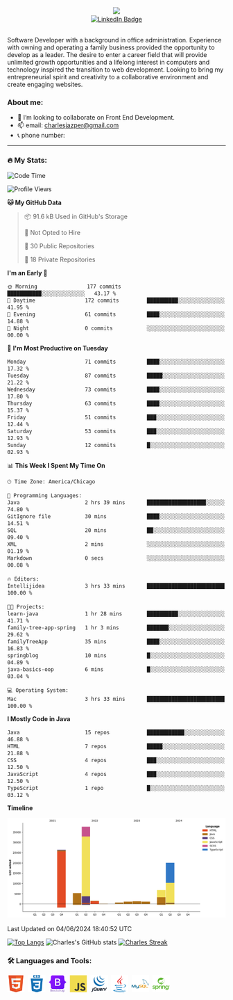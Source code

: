 <div id="header" align="center">
  <img src="https://media.giphy.com/media/O2PhyxtkFwCtUO6nen/giphy.gif" width="100"/>
</div>

<div id="badges" align="center">
  <a href="https://www.linkedin.com/in/charles-jazper/">
    <img src="https://img.shields.io/badge/LinkedIn-blue?style=for-the-badge&logo=linkedin&logoColor=white" alt="LinkedIn Badge"/>
  </a>
</div>

<div id="profile-views" align="center">
  <img src="https://komarev.com/ghpvc/?username=charlesaggasid&style=flat-square&color=blue" alt=""/>
</div>

Software Developer with a background in office administration. Experience with owning and operating a family business provided the opportunity to develop as a leader. The desire to enter a career field that will provide unlimited growth opportunities and a lifelong interest in computers and technology inspired the transition to web development. Looking to bring my entrepreneurial spirit and creativity to a collaborative environment and create engaging websites.

### About me:
- 💞️ I’m looking to collaborate on Front End Development.
- 📫 email: charlesjazper@gmail.com
- 📞 phone number: 
---
### 🔥 My Stats:
<!--START_SECTION:waka-->
![Code Time](http://img.shields.io/badge/Code%20Time-524%20hrs%2018%20mins-blue)

![Profile Views](http://img.shields.io/badge/Profile%20Views-0-blue)

**🐱 My GitHub Data** 

> 📦 91.6 kB Used in GitHub's Storage 
 > 
> 🚫 Not Opted to Hire
 > 
> 📜 30 Public Repositories 
 > 
> 🔑 18 Private Repositories 
 > 
**I'm an Early 🐤** 

```text
🌞 Morning                177 commits         ███████████░░░░░░░░░░░░░░   43.17 % 
🌆 Daytime                172 commits         ██████████░░░░░░░░░░░░░░░   41.95 % 
🌃 Evening                61 commits          ████░░░░░░░░░░░░░░░░░░░░░   14.88 % 
🌙 Night                  0 commits           ░░░░░░░░░░░░░░░░░░░░░░░░░   00.00 % 
```
📅 **I'm Most Productive on Tuesday** 

```text
Monday                   71 commits          ████░░░░░░░░░░░░░░░░░░░░░   17.32 % 
Tuesday                  87 commits          █████░░░░░░░░░░░░░░░░░░░░   21.22 % 
Wednesday                73 commits          ████░░░░░░░░░░░░░░░░░░░░░   17.80 % 
Thursday                 63 commits          ████░░░░░░░░░░░░░░░░░░░░░   15.37 % 
Friday                   51 commits          ███░░░░░░░░░░░░░░░░░░░░░░   12.44 % 
Saturday                 53 commits          ███░░░░░░░░░░░░░░░░░░░░░░   12.93 % 
Sunday                   12 commits          █░░░░░░░░░░░░░░░░░░░░░░░░   02.93 % 
```


📊 **This Week I Spent My Time On** 

```text
🕑︎ Time Zone: America/Chicago

💬 Programming Languages: 
Java                     2 hrs 39 mins       ███████████████████░░░░░░   74.80 % 
GitIgnore file           30 mins             ████░░░░░░░░░░░░░░░░░░░░░   14.51 % 
SQL                      20 mins             ██░░░░░░░░░░░░░░░░░░░░░░░   09.40 % 
XML                      2 mins              ░░░░░░░░░░░░░░░░░░░░░░░░░   01.19 % 
Markdown                 0 secs              ░░░░░░░░░░░░░░░░░░░░░░░░░   00.08 % 

🔥 Editors: 
Intellijidea             3 hrs 33 mins       █████████████████████████   100.00 % 

🐱‍💻 Projects: 
learn-java               1 hr 28 mins        ██████████░░░░░░░░░░░░░░░   41.71 % 
family-tree-app-spring   1 hr 3 mins         ███████░░░░░░░░░░░░░░░░░░   29.62 % 
familyTreeApp            35 mins             ████░░░░░░░░░░░░░░░░░░░░░   16.83 % 
springblog               10 mins             █░░░░░░░░░░░░░░░░░░░░░░░░   04.89 % 
java-basics-oop          6 mins              █░░░░░░░░░░░░░░░░░░░░░░░░   03.04 % 

💻 Operating System: 
Mac                      3 hrs 33 mins       █████████████████████████   100.00 % 
```

**I Mostly Code in Java** 

```text
Java                     15 repos            ████████████░░░░░░░░░░░░░   46.88 % 
HTML                     7 repos             █████░░░░░░░░░░░░░░░░░░░░   21.88 % 
CSS                      4 repos             ███░░░░░░░░░░░░░░░░░░░░░░   12.50 % 
JavaScript               4 repos             ███░░░░░░░░░░░░░░░░░░░░░░   12.50 % 
TypeScript               1 repo              █░░░░░░░░░░░░░░░░░░░░░░░░   03.12 % 
```



**Timeline**

![Lines of Code chart](https://raw.githubusercontent.com/charlesaggasid/charlesaggasid/main/assets/bar_graph.png)


 Last Updated on 04/06/2024 18:40:52 UTC
<!--END_SECTION:waka-->

[![Top Langs](https://github-readme-stats.vercel.app/api/top-langs/?username=charlesaggasid&layout=compact)](https://github.com/charlesaggasid/github-readme-stats)
![Charles's GitHub stats](https://github-readme-stats.vercel.app/api?username=charlesaggasid&count_private=true&show_icons=true&theme=dracula)
[![Charles Streak](http://github-readme-streak-stats.herokuapp.com?user=charlesaggasid&theme=dark&background=000000)](https://git.io/streak-stats)


### 🛠️  Languages and Tools:
<div>
<img src="https://github.com/devicons/devicon/blob/master/icons/html5/html5-original.svg" title="HTML5" alt="HTML" width="40" height="40"/>&nbsp;
<img src="https://github.com/devicons/devicon/blob/master/icons/css3/css3-plain-wordmark.svg"  title="CSS3" alt="CSS" width="40" height="40"/>&nbsp;
<img src="https://github.com/devicons/devicon/blob/master/icons/bootstrap/bootstrap-original-wordmark.svg"  title="Bootstrap" alt="Bootstrap" width="40" height="40"/>&nbsp;
<img src="https://github.com/devicons/devicon/blob/master/icons/javascript/javascript-original.svg" title="JavaScript" alt="JavaScript" width="40" height="40"/>&nbsp;
  <img src="https://github.com/devicons/devicon/blob/master/icons/jquery/jquery-original-wordmark.svg" title="jQuery" alt="jQuery" width="40" height="40"/>&nbsp;
<img src="https://github.com/devicons/devicon/blob/master/icons/java/java-original.svg" title="Java"  alt="Java" width="40" height="40"/>&nbsp;
<img src="https://github.com/devicons/devicon/blob/master/icons/mysql/mysql-original-wordmark.svg" title="MySQL"  alt="MySQL" width="40" height="40"/>&nbsp;
<img src="https://github.com/devicons/devicon/blob/master/icons/spring/spring-original-wordmark.svg" title="Spring"  alt="Spring" width="40" height="40"/>&nbsp;  
</div>
<!---
charlesaggasid/charlesaggasid is a ✨ special ✨ repository because its `README.md` (this file) appears on your GitHub profile.
You can click the Preview link to take a look at your changes.
--->
